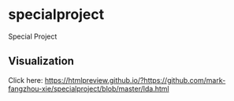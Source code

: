 # specialproject
Special Project


## Visualization
Click here: https://htmlpreview.github.io/?https://github.com/mark-fangzhou-xie/specialproject/blob/master/lda.html
